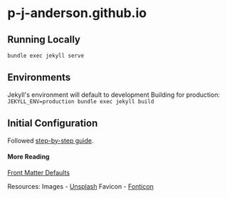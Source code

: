 # p-j-anderson.github.io

## Running Locally
`bundle exec jekyll serve`


## Environments
Jekyll's environment will default to development
Building for production: `JEKYLL_ENV=production bundle exec jekyll build`

## Initial Configuration
Followed [step-by-step guide](https://jekyllrb.com/docs/step-by-step/).

#### More Reading
[Front Matter Defaults](https://jekyllrb.com/docs/configuration/front-matter-defaults/)

Resources:
Images - [Unsplash](https://unsplash.com)
Favicon - [Fonticon](https://gauger.io/fonticon/)